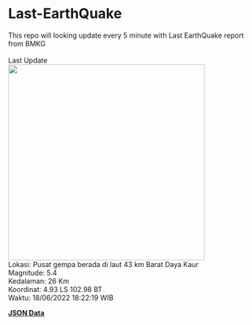 # Last-EarthQuake
This repo will looking update every 5 minute with Last EarthQuake report from BMKG
<br>
<br>
Last Update
<br>
<img src="https://ews.bmkg.go.id/TEWS/data/20220618182219.mmi.jpg" width="400"/>
<br>
Lokasi: Pusat gempa berada di laut 43 km Barat Daya Kaur <br>
Magnitude: 5.4 <br>
Kedalaman: 26 Km <br>
Koordinat: 4.93 LS 102.98 BT <br>
Waktu: 18/06/2022 18:22:19 WIB <br>

<a href="./data/data.json">**JSON Data**</a>
